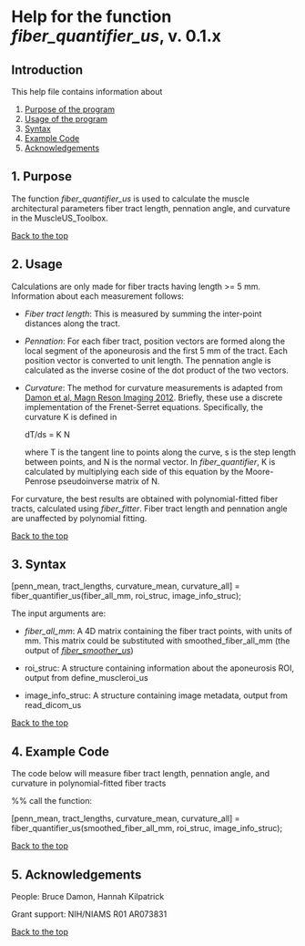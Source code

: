 # Help for the function <i>fiber_quantifier_us</i>, v. 0.1.x

## Introduction

This help file contains information about
1) [Purpose of the program](https://github.com/bdamon/MuscleDTI_Toolbox/blob/master/Help/Help-for-fiber_quantifier_us.md#1-purpose)
2) [Usage of the program](https://github.com/bdamon/MuscleDTI_Toolbox/blob/master/Help/Help-for-fiber_quantifier_us.md#2-usage)
3) [Syntax](https://github.com/bdamon/MuscleDTI_Toolbox/blob/master/Help/Help-for-fiber_quantifier_us.md#3-Syntax)
4) [Example Code](https://github.com/bdamon/MuscleDTI_Toolbox/blob/master/Help/Help-for-fiber_quantifier_us.md#4-Example-Code)
5) [Acknowledgements](https://github.com/bdamon/MuscleDTI_Toolbox/blob/master/Help/Help-for-fiber_quantifier_us.md#5-Acknowledgements)

## 1. Purpose
 
The function <i>fiber_quantifier_us</i> is used to calculate the muscle architectural parameters fiber tract length, pennation angle, and curvature in the MuscleUS_Toolbox.

[Back to the top](https://github.com/bdamon/MuscleDTI_Toolbox/blob/master/Help/Help-for-fiber_quantifier_us.md)

## 2. Usage
Calculations are only made for fiber tracts having length >= 5 mm. Information about each measurement follows:

* <i>Fiber tract length</i>: This is measured by summing the inter-point distances along the tract.

* <i>Pennation</i>:  For each fiber tract, position vectors are formed along the local segment of the aponeurosis and the first 5 mm of the tract. Each position vector is converted to unit length.  The pennation angle is calculated as the inverse cosine of the dot product of the two vectors. 

* <i>Curvature</i>: The method for curvature measurements is adapted from [Damon et al, Magn Reson Imaging 2012](https://pubmed.ncbi.nlm.nih.gov/22503094/). Briefly, these use a discrete implementation of the Frenet-Serret equations. Specifically, the curvature K is defined in 

     dT/ds = K N
     
  where T is the tangent line to points along the curve, s is the step length between points, and N is the normal vector. In <i>fiber_quantifier</i>, K is calculated by multiplying each side of this equation by the Moore-Penrose pseudoinverse matrix of N.

For curvature, the best results are obtained with polynomial-fitted fiber tracts, calculated using <i>fiber_fitter</i>. Fiber tract length and pennation angle are unaffected by polynomial fitting.

[Back to the top](https://github.com/bdamon/MuscleDTI_Toolbox/blob/master/Help/Help-for-fiber_quantifier_us.md)

## 3. Syntax

[penn_mean, tract_lengths, curvature_mean, curvature_all] = fiber_quantifier_us(fiber_all_mm, roi_struc, image_info_struc);

The input arguments are:
 
* <i>fiber_all_mm</i>: A 4D matrix containing the fiber tract points, with units of mm. This matrix could be substituted with smoothed_fiber_all_mm (the output of [<i>fiber_smoother_us</i>](https://github.com/bdamon/MuscleDTI_Toolbox/blob/master/Help/Help-for-fiber_smoother_us.md))

* roi_struc: A structure containing information about the aponeurosis ROI, output from define_muscleroi_us

* image_info_struc: A structure containing image metadata, output from read_dicom_us

[Back to the top](https://github.com/bdamon/MuscleDTI_Toolbox/blob/master/Help/Help-for-fiber_quantifier.md)

## 4. Example Code
The code below will measure fiber tract length, pennation angle, and curvature in polynomial-fitted fiber tracts

%% call the function:

[penn_mean, tract_lengths, curvature_mean, curvature_all] = fiber_quantifier_us(smoothed_fiber_all_mm, roi_struc, image_info_struc);

[Back to the top](https://github.com/bdamon/MuscleDTI_Toolbox/blob/master/Help/Help-for-fiber_quantifier_us.md)

## 5. Acknowledgements
 People: Bruce Damon, Hannah Kilpatrick
 
 Grant support: NIH/NIAMS R01 AR073831

[Back to the top](https://github.com/bdamon/MuscleDTI_Toolbox/blob/master/Help/Help-for-fiber_quantifier_us.md)
